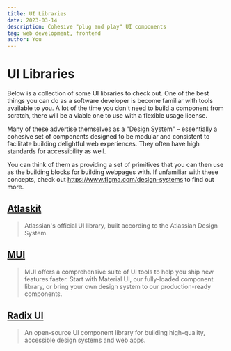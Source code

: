 ```yaml
---
title: UI Libraries
date: 2023-03-14
description: Cohesive "plug and play" UI components
tag: web development, frontend
author: You
---
```


# UI Libraries

Below is a collection of some UI libraries to check out. One of the best things you can do as a software developer is become familiar with tools available to you. A lot of the time you don't need to build a component from scratch, there will be a viable one to use with a flexible usage license.

Many of these advertise themselves as a "Design System" – essentially a cohesive set of components designed to be modular and consistent to facilitate building delightful web experiences. They often have high standards for accessibility as well.

You can think of them as providing a set of primitives that you can then use as the building blocks for building webpages with. If unfamiliar with these concepts, check out https://www.figma.com/design-systems to find out more.

## [Atlaskit](https://atlaskit.atlassian.com/)

> Atlassian's official UI library, built according to the Atlassian Design System.

## [MUI](https://mui.com/)

> MUI offers a comprehensive suite of UI tools to help you ship new features faster. Start with Material UI, our fully-loaded component library, or bring your own design system to our production-ready components.

## [Radix UI](https://www.radix-ui.com/docs/primitives/overview/introduction)

> An open-source UI component library for building high-quality, accessible design systems and web apps.
